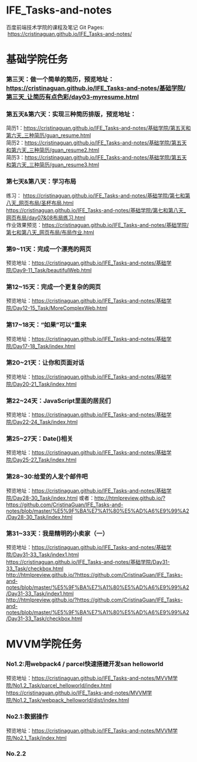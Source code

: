 # IFE_Tasks-and-notes
百度前端技术学院的课程及笔记
Git Pages:  https://cristinaguan.github.io/IFE_Tasks-and-notes/

# 基础学院任务<br>
### 第三天：做一个简单的简历，预览地址：https://cristinaguan.github.io/IFE_Tasks-and-notes/基础学院/第三天_让简历有点色彩/day03-myresume.html

### 第五天&第六天：实现三种简历排版，预览地址：
简历1：https://cristinaguan.github.io/IFE_Tasks-and-notes/基础学院/第五天和第六天_三种简历/guan_resume.html<br>
简历2：https://cristinaguan.github.io/IFE_Tasks-and-notes/基础学院/第五天和第六天_三种简历/guan_resume2.html <br>
简历3：https://cristinaguan.github.io/IFE_Tasks-and-notes/基础学院/第五天和第六天_三种简历/guan_resume3.html

### 第七天&第八天：学习布局
练习：
https://cristinaguan.github.io/IFE_Tasks-and-notes/基础学院/第七和第八天_网页布局/圣杯布局.html<br>
https://cristinaguan.github.io/IFE_Tasks-and-notes/基础学院/第七和第八天_网页布局/day07&08布局练习.html<br>
作业效果预览：https://cristinaguan.github.io/IFE_Tasks-and-notes/基础学院/第七和第八天_网页布局/布局作业.html

### 第9~11天：完成一个漂亮的网页
预览地址：https://cristinaguan.github.io/IFE_Tasks-and-notes/基础学院/Day9-11_Task/beautifulWeb.html<br>

### 第12~15天：完成一个更复杂的网页
预览地址：https://cristinaguan.github.io/IFE_Tasks-and-notes/基础学院/Day12-15_Task/MoreComplexWeb.html<br>

### 第17~18天：“如果”可以“重来
预览地址：https://cristinaguan.github.io/IFE_Tasks-and-notes/基础学院/Day17-18_Task/index.html

### 第20~21天：让你和页面对话 <br>
预览地址：https://cristinaguan.github.io/IFE_Tasks-and-notes/基础学院/Day20-21_Task/index.html<br>

### 第22~24天：JavaScript里面的居民们 <br>
预览地址：https://cristinaguan.github.io/IFE_Tasks-and-notes/基础学院/Day22-24_Task/index.html

### 第25~27天：Date()相关 <br>
预览地址：https://cristinaguan.github.io/IFE_Tasks-and-notes/基础学院/Day25-27_Task/index.html

### 第28~30:给爱的人发个邮件吧
预览地址：https://cristinaguan.github.io/IFE_Tasks-and-notes/基础学院/Day28-30_Task/index.html
或者：http://htmlpreview.github.io/?https://github.com/CristinaGuan/IFE_Tasks-and-notes/blob/master/%E5%9F%BA%E7%A1%80%E5%AD%A6%E9%99%A2/Day28-30_Task/index.html

### 第31~33天：我是精明的小卖家（一）
预览地址：https://cristinaguan.github.io/IFE_Tasks-and-notes/基础学院/Day31-33_Task/index1.html <br>
https://cristinaguan.github.io/IFE_Tasks-and-notes/基础学院/Day31-33_Task/checkbox.html<br>
http://htmlpreview.github.io/?https://github.com/CristinaGuan/IFE_Tasks-and-notes/blob/master/%E5%9F%BA%E7%A1%80%E5%AD%A6%E9%99%A2/Day31-33_Task/index1.html <br>
http://htmlpreview.github.io/?https://github.com/CristinaGuan/IFE_Tasks-and-notes/blob/master/%E5%9F%BA%E7%A1%80%E5%AD%A6%E9%99%A2/Day31-33_Task/checkbox.html


# MVVM学院任务<br>
### No1.2:用webpack4 / parcel快速搭建开发san helloworld  <br>
预览地址：https://cristinaguan.github.io/IFE_Tasks-and-notes/MVVM学院/No1.2_Task/parcel_helloworld/index.html<br>
https://cristinaguan.github.io/IFE_Tasks-and-notes/MVVM学院/No1.2_Task/webpack_helloworld/dist/index.html<br>
### No2.1:数据操作
预览地址：https://cristinaguan.github.io/IFE_Tasks-and-notes/MVVM学院/No2.1_Task/index.html
### No.2.2 


